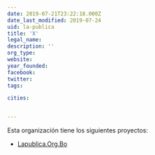 ```yaml
---
date: 2019-07-21T23:22:18.000Z
date_last_modified: 2019-07-24
uid: la-publica
title: 'X'
legal_name: 
description: ''
org_type: 
website: 
year_founded: 
facebook: 
twitter: 
tags:

cities: 


---
```


Esta organización tiene los siguientes proyectos:

- [Lapublica.Org.Bo](/proyectos/lapublica-org-bo)

